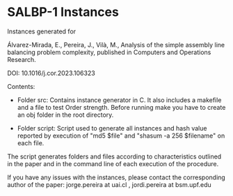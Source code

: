 # SALBP-1 Instances 

Instances generated for 

Álvarez-Mirada, E., Pereira, J., Vilà, M., Analysis of the simple assembly line balancing problem complexity, published in Computers and Operations Research.

DOI: 10.1016/j.cor.2023.106323

Contents:

- Folder src: Contains instance generator in C. It also includes a makefile and a file to test Order strength. Before running make you have to create an obj folder in the root directory.

- Folder script: Script used to generate all instances and hash value reported by execution of "md5 $file" and "shasum -a 256 $filename" on each file.

The script generates folders and files according to characteristics outlined in the paper and in the command line of each execution of the procedure. 

If you have any issues with the instances, please contact the corresponding author of the paper: jorge.pereira at uai.cl , jordi.pereira at bsm.upf.edu
